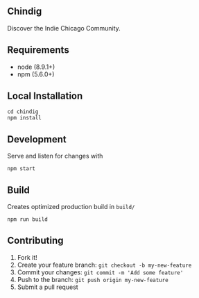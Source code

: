 
## Chindig

Discover the Indie Chicago Community.

## Requirements

- node (8.9.1+)
- npm (5.6.0+)

## Local Installation

```
cd chindig
npm install
```

## Development

Serve and listen for changes with

```
npm start
```

## Build

Creates optimized production build in `build/`

```
npm run build
```


## Contributing

1. Fork it!
2. Create your feature branch: `git checkout -b my-new-feature`
3. Commit your changes: `git commit -m 'Add some feature'`
4. Push to the branch: `git push origin my-new-feature`
5. Submit a pull request
